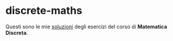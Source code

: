 # discrete-maths

Questi sono le mie [soluzioni](<https://raw.githubusercontent.com/aflaag-notes/discrete-math/main/src/Discrete Mathematics.pdf>) degli esercizi del corso di **Matematica Discreta**.

